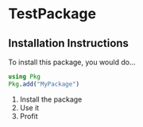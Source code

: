# TestPackage

## Installation Instructions

To install this package, you would do...

```julia
using Pkg
Pkg.add("MyPackage")
```

1. Install the package
2. Use it
3. Profit